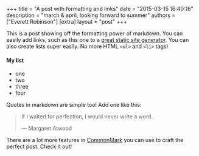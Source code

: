 +++
title =  "A post with formatting and links"
date =   "2015-03-15 16:40:16"
description = "march & april, looking forward to summer"
authors = ["Everett Robinson"]
[extra]
layout = "post"
+++

This is a post showing off the formatting power of markdown. You can easily add links, such as this one to a [great static site generator](https://getzola.org). You can also create lists super easily. No more HTML ```<ul>``` and ```<li>``` tags!

#### My list
* one
* two
* three
* four
 
Quotes in markdown are simple too! Add one like this:

> If I waited for perfection, I would never write a word.
>
> — Margaret Atwood

There are a lot more features in [CommonMark](https://commonmark.org/) you can use to craft the perfect post. Check it out!
